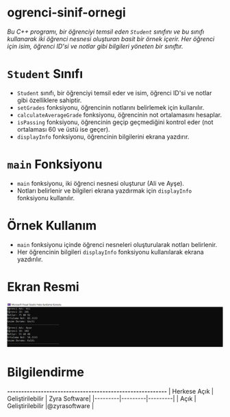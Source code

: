 # ogrenci-sinif-ornegi
*Bu C++ programı, bir öğrenciyi temsil eden `Student` sınıfını ve bu sınıfı kullanarak iki öğrenci nesnesi oluşturan basit bir örnek içerir. Her öğrenci için isim, öğrenci ID'si ve notlar gibi bilgileri yöneten bir sınıftır.*

# `Student` Sınıfı
- `Student` sınıfı, bir öğrenciyi temsil eder ve isim, öğrenci ID'si ve notlar gibi özelliklere sahiptir.
- `setGrades` fonksiyonu, öğrencinin notlarını belirlemek için kullanılır.
- `calculateAverageGrade` fonksiyonu, öğrencinin not ortalamasını hesaplar.
- `isPassing` fonksiyonu, öğrencinin geçip geçmediğini kontrol eder (not ortalaması 60 ve üstü ise geçer).
- `displayInfo` fonksiyonu, öğrencinin bilgilerini ekrana yazdırır.

# `main` Fonksiyonu
- `main` fonksiyonu, iki öğrenci nesnesi oluşturur (Ali ve Ayşe).
- Notları belirlenir ve bilgileri ekrana yazdırmak için `displayInfo` fonksiyonu kullanılır.

# Örnek Kullanım
- `main` fonksiyonu içinde öğrenci nesneleri oluşturularak notları belirlenir.
- Her öğrencinin bilgileri `displayInfo` fonksiyonu kullanılarak ekrana yazdırılır.

# Ekran Resmi
![zyrasoftware](kodde2.PNG)

# Bilgilendirme
**---------------------------------------------------------**
| Herkese Açık | Geliştirilebilir | Zyra Software|
|---------|---------|---------|
| Açık | Geliştirilebilir |@zyrasoftware |

